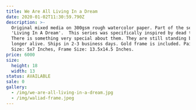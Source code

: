 ```yaml
---
title: We Are All Living In a Dream
date: 2020-01-02T11:30:59.790Z
description: >-
  Original mixed media on 300gsm rough watercolor paper. Part of the series
  'Living In A Dream'.  This series was specifically inspired by dead trees.
  There is something very special about them. They are still standing but no
  longer alive. Ships in 2-3 business days. Gold frame is included. Painting
  Size: 5x7 Inches, Frame Size: 13.5x14.5 Inches.
price: 6000
size:
  height: 18
  width: 13
status: AVAILABLE
sale: 0
gallery:
  - /img/we-are-all-living-in-a-dream.jpg
  - /img/waliad-frame.jpeg
---
```


